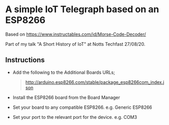 # A simple IoT Telegraph based on an ESP8266

Based on https://www.instructables.com/id/Morse-Code-Decoder/

Part of my talk "A Short History of IoT" at Notts Techfast 27/08/20.

## Instructions

- Add the following to the Additional Boards URLs;
    > http://arduino.esp8266.com/stable/package_esp8266com_index.json

- Install the ESP8266 board from the Board Manager

- Set your board to any compatible ESP8266. e.g. 
Generic ESP8266

- Set your port to the relevant port for the device. e.g. COM3